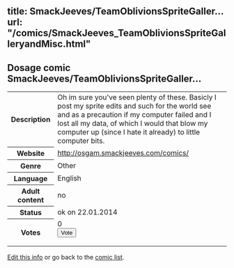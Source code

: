 title: SmackJeeves/TeamOblivionsSpriteGaller...
url: "/comics/SmackJeeves_TeamOblivionsSpriteGalleryandMisc.html"
---
Dosage comic SmackJeeves/TeamOblivionsSpriteGaller...
-----------------------------------------

<p id="msg"></p>
<script type="text/javascript">
if (window.location.search === '?edit_info_mail=sent_ok') {
  var elem = document.getElementById("msg");
  elem.innerHTML = 'Edited information sucessfully sent for review, which is usually done daily. Thanks!';
  elem.className = 'ok';
}
</script>
<table class="comicinfo">
<tr>
<th>Description</th><td>Oh im sure you've seen plenty of these. Basicly I post my sprite edits and such for the world see and as a precaution if my computer failed and I lost all my data, of which I would that blow my computer up (since I hate it already) to little computer bits.</td>
</tr>
<tr>
<th>Website</th><td><a href="http://osgam.smackjeeves.com/comics/">http://osgam.smackjeeves.com/comics/</a></td>
</tr>
<tr>
<th>Genre</th><td>Other</td>
</tr>
<tr>
<th>Language</th><td>English</td>
</tr>
<tr>
<th>Adult content</th><td>no</td>
</tr>
<tr>
<th>Status</th><td>ok on 22.01.2014</td>
</tr>
<tr>
<th>Votes</th><td>0
<form action="http://gaecounter.appspot.com/count/" method="POST">
<input name="name" type="hidden" value="SmackJeeves_TeamOblivionsSpriteGalleryandMisc"/>
<input name="uid" type="hidden" id="voteuid" value=""/>
<input type="submit" value="Vote"/>
</form>
</td>
</tr>
</table>
<script type="text/javascript">
var ua = navigator.userAgent;
document.getElementById("voteuid").value = ua.replace(/[^a-zA-Z0-9\._:]/g , "_");;
</script>

[Edit this info](SmackJeeves_TeamOblivionsSpriteGalleryandMisc_edit.html) or go back to the [comic list](../comic-index.html).
